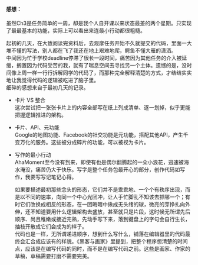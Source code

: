 #### 感想：

虽然Ch3是任务简单的一周，却是我个人自开课以来状态最差的两个星期。只实现了最最基本的功能，实际上可以看出来连最小行动都很粗糙。

起初的几天，在大致阅读完资料后，去观摩任务开始不久就提交的代码，里面一大堆不懂的写法，别人都在飞了我还在地上艰难地爬，鳄鱼不懂大雁的潇洒。  
中间因为忙于学校deadline停滞了很长一段时间，痛苦因为其他任务的介入被延缓，搁置因为代码受苦的我，就有了喘息空间去寻找另一个主体。遗憾的是，没时间像上周一样一行行拆解同学的代码了，而那种完全解释清楚的方式，才结结实实地让我觉得代码的逻辑被吃进了脑子里。  
细碎的感想来自于最初几天的记录。

* 卡片 VS 整合  
  这次尝试把一张张卡片上的内容全部写在纸上列成清单、逐一划掉，似乎更能把握逻辑推进的架构。

* 卡片、API、元功能  
  Google的地图功能、Facebook的社交功能是元功能，搭配其他API，产生千变万化的服务。这些被分成碎片的功能，可以被视为卡片。

* 写作的最小行动  
  AhaMoment至今没有到来，即使有也是偶尔翻腾起的一朵小浪花，迅速被海水淹没，痛苦仍大于快乐。写字是整个任务包最开心的部分，创作代码如写作，我要写写记笔记心得。

  如果要描述最初那些念头的形态，它们并不是乖乖地、一个个有秩序出现，而是以不同的速率，向同一个中心光团冲，让人手忙脚乱不知该去抓哪一个；有时它们改换成相反的形态，在一团晦暗中揪成无头绪的球，微亮的芽挣扎向外伸，还不知道要用什么逻辑架构去盛放，甚至就只是片段，这时候无所谓先后顺序、尚且稚嫩或接近完熟，先动手写下来，落到键盘上的字句会自行生长，抽枝开散成它们会成为的样子。  
  代码也是一样，无所谓递进顺序，想到什么写什么，铺落在编辑器里的代码最终会汇合成应该有的样貌。《黑客与画家》里提到，把整个程序想清楚的时间点，应该是在编写代码的同时，而不是在编写代码之前。这些是画家、作家的草稿，草稿需要打磨不需要完美。



